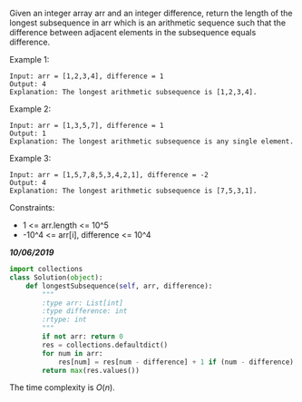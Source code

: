 Given an integer array arr and an integer difference, return the length of the longest subsequence in arr which is an arithmetic sequence such that the difference between adjacent elements in the subsequence equals difference.

 

Example 1:
```
Input: arr = [1,2,3,4], difference = 1
Output: 4
Explanation: The longest arithmetic subsequence is [1,2,3,4].
```
Example 2:
```
Input: arr = [1,3,5,7], difference = 1
Output: 1
Explanation: The longest arithmetic subsequence is any single element.
```
Example 3:
```
Input: arr = [1,5,7,8,5,3,4,2,1], difference = -2
Output: 4
Explanation: The longest arithmetic subsequence is [7,5,3,1].
 ```

Constraints:
- 1 <= arr.length <= 10^5
- -10^4 <= arr[i], difference <= 10^4

***10/06/2019***
```python
import collections
class Solution(object):
    def longestSubsequence(self, arr, difference):
        """
        :type arr: List[int]
        :type difference: int
        :rtype: int
        """
        if not arr: return 0
        res = collections.defaultdict()
        for num in arr:
            res[num] = res[num - difference] + 1 if (num - difference) in res else 1
        return max(res.values())
```
The time complexity is $O(n)$.
